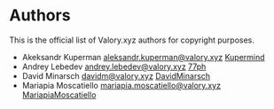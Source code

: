 # Authors

This is the official list of Valory.xyz authors for copyright purposes.

* Akeksandr Kuperman <aleksandr.kuperman@valory.xyz> [Kupermind](https://github.com/kupermind)
* Andrey Lebedev <andrey.lebedev@valory.xyz> [77ph](https://github.com/77ph)
* David Minarsch <davidm@valory.xyz> [DavidMinarsch](https://github.com/DavidMinarsch)
* Mariapia Moscatiello <mariapia.moscatiello@valory.xyz> [MariapiaMoscatiello](https://github.com/mariapiamo)
